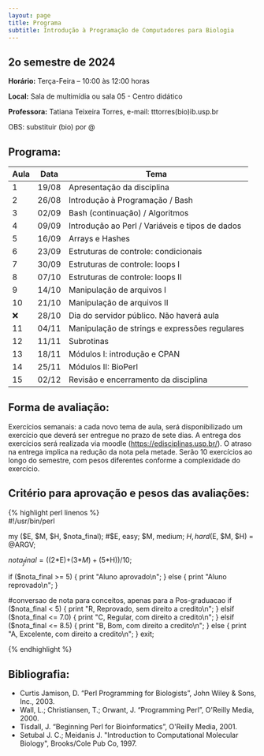 ```yaml
---
layout: page
title: Programa
subtitle: Introdução à Programação de Computadores para Biologia
---
```



## 2o semestre de 2024

**Horário:**    Terça-Feira – 10:00 às 12:00 horas

**Local:**    Sala de multimídia ou sala 05 - Centro didático  
                               
**Professora:** Tatiana Teixeira Torres, e-mail: tttorres(bio)ib.usp.br

OBS: substituir (bio) por @ 

## Programa:

| Aula | Data  | Tema                                            |
|------|-------|-------------------------------------------------|
| 1    | 19/08 | Apresentação da disciplina                      |
| 2    | 26/08 | Introdução à Programação / Bash                 |
| 3    | 02/09 | Bash (continuação) / Algoritmos                 |
| 4    | 09/09 | Introdução ao Perl / Variáveis e tipos de dados |
| 5    | 16/09 | Arrays e Hashes                                 |
| 6    | 23/09 | Estruturas de controle: condicionais            |
| 7    | 30/09 | Estruturas de controle: loops I                 |
| 8    | 07/10 | Estruturas de controle: loops II                |
| 9    | 14/10 | Manipulação de arquivos I                       |
| 10   | 21/10 | Manipulação de arquivos II                      |
| :x:  | 28/10 | Dia do servidor público. Não haverá aula        |
| 11   | 04/11 | Manipulação de strings e expressões regulares   |
| 12   | 11/11 | Subrotinas                                      |
| 13   | 18/11 | Módulos I: introdução e CPAN                    |
| 14   | 25/11 | Módulos II: BioPerl                             |
| 15   | 02/12 | Revisão e encerramento da disciplina            |

  

## Forma de avaliação:

Exercícios semanais: a cada novo tema de aula, será disponibilizado um exercício que deverá ser entregue no prazo de sete dias. A entrega dos exercícios será realizada via moodle (https://edisciplinas.usp.br/). O atraso na entrega implica na redução da nota pela metade. Serão 10 exercícios ao longo do semestre, com pesos diferentes conforme a complexidade do exercício. 

## Critério para aprovação e pesos das avaliações:

{% highlight perl linenos %}  
#!/usr/bin/perl

my ($E, $M, $H, $nota_final); #$E, easy; $M, medium; $H, hard
($E, $M, $H) = @ARGV; 

$nota_final = ((2*$E)+(3*$M)+(5*$H))/10;

if ($nota_final >= 5) {
  print "Aluno aprovado\n";
} else {
  print "Aluno reprovado\n";
}

#conversao de nota para conceitos, apenas para a Pos-graduacao
if ($nota_final < 5) {
  print "R, Reprovado, sem direito a credito\n";
} elsif ($nota_final <= 7.0) {
  print "C, Regular, com direito a credito\n";
} elsif ($nota_final <= 8.5) {
  print "B, Bom, com direito a credito\n";
} else {
  print "A, Excelente, com direito a credito\n";
}
exit;

{% endhighlight %}
  

## Bibliografia:

- Curtis Jamison, D. “Perl Programming for Biologists”, John Wiley & Sons, Inc., 2003.
- Wall, L.; Christiansen, T.; Orwant, J. “Programming Perl”, O'Reilly Media, 2000.
- Tisdall, J. “Beginning Perl for Bioinformatics”, O'Reilly Media, 2001.
- Setubal J. C.; Meidanis J. "Introduction to Computational Molecular Biology", Brooks/Cole Pub Co, 1997.
